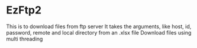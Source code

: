 # EzFtp2
This is to download files from ftp server 
It takes the arguments, like host, id, password, remote and local directory from an .xlsx file 
Download files using multi threading 
